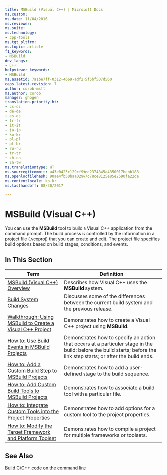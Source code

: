 ```yaml
---
title: MSBuild (Visual C++) | Microsoft Docs
ms.custom: 
ms.date: 11/04/2016
ms.reviewer: 
ms.suite: 
ms.technology:
- cpp-tools
ms.tgt_pltfrm: 
ms.topic: article
f1_keywords:
- MSBuild
dev_langs:
- C++
helpviewer_keywords:
- MSBuild
ms.assetid: 7a1be7ff-0312-4669-adf2-5f5bf507d560
caps.latest.revision: 7
author: corob-msft
ms.author: corob
manager: ghogen
translation.priority.ht:
- cs-cz
- de-de
- es-es
- fr-fr
- it-it
- ja-jp
- ko-kr
- pl-pl
- pt-br
- ru-ru
- tr-tr
- zh-cn
- zh-tw
ms.translationtype: HT
ms.sourcegitcommit: a43e0425c129cf99ed2374845a4350017bebb188
ms.openlocfilehash: 90ae4fb50baa02967c78ce8125e85e2590fa22da
ms.contentlocale: ko-kr
ms.lasthandoff: 08/30/2017

---
```

# <a name="msbuild-visual-c"></a>MSBuild (Visual C++)
You can use the **MSBuild** tool to build a Visual C++ application from the command prompt. The build process is controlled by the information in a project file (.vcxproj) that you can create and edit. The project file specifies build options based on build stages, conditions, and events.  
  
## <a name="in-this-section"></a>In This Section  
  
|Term|Definition|  
|----------|----------------|  
|[MSBuild (Visual C++) Overview](../build/msbuild-visual-cpp-overview.md)|Describes how Visual C++ uses the **MSBuild** system.|  
|[Build System Changes](../build/build-system-changes.md)|Discusses some of the differences between the current build system and the previous release.|  
|[Walkthrough: Using MSBuild to Create a Visual C++ Project](../build/walkthrough-using-msbuild-to-create-a-visual-cpp-project.md)|Demonstrates how to create a Visual C++ project using **MSBuild**.|  
|[How to: Use Build Events in MSBuild Projects](../build/how-to-use-build-events-in-msbuild-projects.md)|Demonstrates how to specify an action that occurs at a particuler stage in the build: before the build starts; before the link step starts; or after the build ends.|  
|[How to: Add a Custom Build Step to MSBuild Projects](../build/how-to-add-a-custom-build-step-to-msbuild-projects.md)|Demonstrates how to add a user-defined stage to the build sequence.|  
|[How to: Add Custom Build Tools to MSBuild Projects](../build/how-to-add-custom-build-tools-to-msbuild-projects.md)|Demonstrates how to associate a build tool with a particular file.|  
|[How to: Integrate Custom Tools into the Project Properties](../build/how-to-integrate-custom-tools-into-the-project-properties.md)|Demonstrates how to add options for a custom tool to the project properties.|  
|[How to: Modify the Target Framework and Platform Toolset](../build/how-to-modify-the-target-framework-and-platform-toolset.md)|Demonstrates how to compile a project for multiple frameworks or toolsets.|  
  
## <a name="see-also"></a>See Also  
 [Build C/C++ code on the command line](../build/building-on-the-command-line.md)
